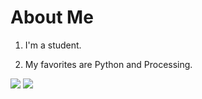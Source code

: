 # About Me

1. I'm a student.

2. My favorites are Python and Processing.

![](https://github-readme-stats.vercel.app/api/top-langs?username=scotch-jp)
![](https://skillicons.dev/icons?i=swift,python,processing,windows,macx,linux,vscode,github)
